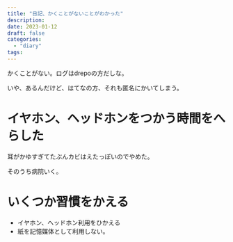 ```yaml
---
title: "日記、かくことがないことがわかった"
description:
date: 2023-01-12
draft: false
categories:
  - "diary"
tags:
---
```


かくことがない。ログはdrepoの方だしな。

いや、あるんだけど、はてなの方、それも匿名にかいてしまう。

# イヤホン、ヘッドホンをつかう時間をへらした

耳がかゆすぎてたぶんカビはえたっぽいのでやめた。

そのうち病院いく。

# いくつか習慣をかえる

- イヤホン、ヘッドホン利用をひかえる
- 紙を記憶媒体として利用しない。
